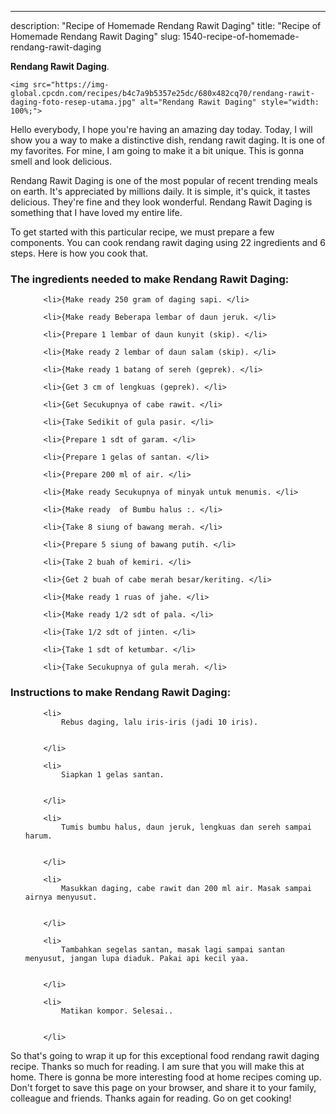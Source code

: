 ---
description: "Recipe of Homemade Rendang Rawit Daging"
title: "Recipe of Homemade Rendang Rawit Daging"
slug: 1540-recipe-of-homemade-rendang-rawit-daging

<p>
	<strong>Rendang Rawit Daging</strong>. 
	
</p>
<p>
	
	<img src="https://img-global.cpcdn.com/recipes/b4c7a9b5357e25dc/680x482cq70/rendang-rawit-daging-foto-resep-utama.jpg" alt="Rendang Rawit Daging" style="width: 100%;">
	
	
</p>
<p>
	Hello everybody, I hope you're having an amazing day today. Today, I will show you a way to make a distinctive dish, rendang rawit daging. It is one of my favorites. For mine, I am going to make it a bit unique. This is gonna smell and look delicious.
</p>
	
<p>
	Rendang Rawit Daging is one of the most popular of recent trending meals on earth. It's appreciated by millions daily. It is simple, it's quick, it tastes delicious. They're fine and they look wonderful. Rendang Rawit Daging is something that I have loved my entire life.
</p>
<p>
	
</p>

<p>
To get started with this particular recipe, we must prepare a few components. You can cook rendang rawit daging using 22 ingredients and 6 steps. Here is how you cook that.
</p>

<h3>The ingredients needed to make Rendang Rawit Daging:</h3>

<ol>
	
		<li>{Make ready 250 gram of daging sapi. </li>
	
		<li>{Make ready Beberapa lembar of daun jeruk. </li>
	
		<li>{Prepare 1 lembar of daun kunyit (skip). </li>
	
		<li>{Make ready 2 lembar of daun salam (skip). </li>
	
		<li>{Make ready 1 batang of sereh (geprek). </li>
	
		<li>{Get 3 cm of lengkuas (geprek). </li>
	
		<li>{Get Secukupnya of cabe rawit. </li>
	
		<li>{Take Sedikit of gula pasir. </li>
	
		<li>{Prepare 1 sdt of garam. </li>
	
		<li>{Prepare 1 gelas of santan. </li>
	
		<li>{Prepare 200 ml of air. </li>
	
		<li>{Make ready Secukupnya of minyak untuk menumis. </li>
	
		<li>{Make ready  of Bumbu halus :. </li>
	
		<li>{Take 8 siung of bawang merah. </li>
	
		<li>{Prepare 5 siung of bawang putih. </li>
	
		<li>{Take 2 buah of kemiri. </li>
	
		<li>{Get 2 buah of cabe merah besar/keriting. </li>
	
		<li>{Make ready 1 ruas of jahe. </li>
	
		<li>{Make ready 1/2 sdt of pala. </li>
	
		<li>{Take 1/2 sdt of jinten. </li>
	
		<li>{Take 1 sdt of ketumbar. </li>
	
		<li>{Take Secukupnya of gula merah. </li>
	
</ol>
<p>
	
</p>

<h3>Instructions to make Rendang Rawit Daging:</h3>

<ol>
	
		<li>
			Rebus daging, lalu iris-iris (jadi 10 iris).
			
			
		</li>
	
		<li>
			Siapkan 1 gelas santan.
			
			
		</li>
	
		<li>
			Tumis bumbu halus, daun jeruk, lengkuas dan sereh sampai harum.
			
			
		</li>
	
		<li>
			Masukkan daging, cabe rawit dan 200 ml air. Masak sampai airnya menyusut.
			
			
		</li>
	
		<li>
			Tambahkan segelas santan, masak lagi sampai santan menyusut, jangan lupa diaduk. Pakai api kecil yaa.
			
			
		</li>
	
		<li>
			Matikan kompor. Selesai..
			
			
		</li>
	
</ol>

<p>
	
</p>

<p>
	So that's going to wrap it up for this exceptional food rendang rawit daging recipe. Thanks so much for reading. I am sure that you will make this at home. There is gonna be more interesting food at home recipes coming up. Don't forget to save this page on your browser, and share it to your family, colleague and friends. Thanks again for reading. Go on get cooking!
</p>
